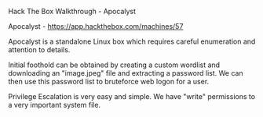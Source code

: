 Hack The Box Walkthrough - Apocalyst

Apocalyst - https://app.hackthebox.com/machines/57

Apocalyst is a standalone Linux box which requires careful enumeration and attention to details. 

Initial foothold can be obtained by creating a custom wordlist and downloading an "image.jpeg" file and extracting a password list. We can then use this password list to bruteforce web logon for a user.

Privilege Escalation is very easy and simple. We have "write" permissions to a very important system file.

